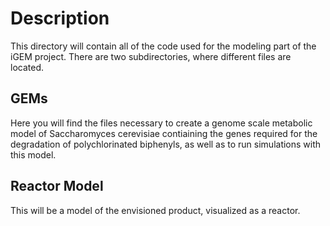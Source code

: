 # Description
This directory will contain all of the code used for the modeling part of the iGEM project. 
There are two subdirectories, where different files are located.

## GEMs
Here you will find the files necessary to create a genome scale metabolic model of Saccharomyces cerevisiae contiaining the genes required for the degradation of polychlorinated biphenyls, as well as to run simulations with this model.

##  Reactor Model
This will be a model of the envisioned product, visualized as a reactor. 
